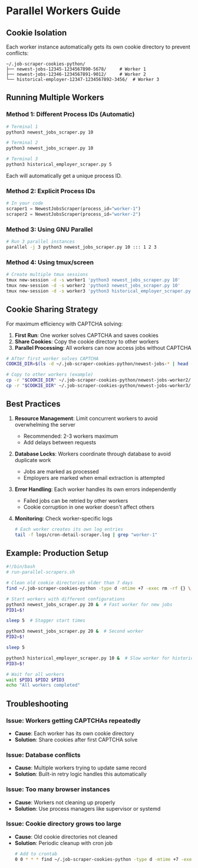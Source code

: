 # Parallel Workers Guide

## Cookie Isolation

Each worker instance automatically gets its own cookie directory to prevent conflicts:

```
~/.job-scraper-cookies-python/
├── newest-jobs-12345-1234567890-5678/     # Worker 1
├── newest-jobs-12346-1234567891-9012/     # Worker 2
└── historical-employer-12347-1234567892-3456/  # Worker 3
```

## Running Multiple Workers

### Method 1: Different Process IDs (Automatic)
```bash
# Terminal 1
python3 newest_jobs_scraper.py 10

# Terminal 2  
python3 newest_jobs_scraper.py 10

# Terminal 3
python3 historical_employer_scraper.py 5
```
Each will automatically get a unique process ID.

### Method 2: Explicit Process IDs
```python
# In your code
scraper1 = NewestJobsScraper(process_id="worker-1")
scraper2 = NewestJobsScraper(process_id="worker-2")
```

### Method 3: Using GNU Parallel
```bash
# Run 3 parallel instances
parallel -j 3 python3 newest_jobs_scraper.py 10 ::: 1 2 3
```

### Method 4: Using tmux/screen
```bash
# Create multiple tmux sessions
tmux new-session -d -s worker1 'python3 newest_jobs_scraper.py 10'
tmux new-session -d -s worker2 'python3 newest_jobs_scraper.py 10'
tmux new-session -d -s worker3 'python3 historical_employer_scraper.py 5'
```

## Cookie Sharing Strategy

For maximum efficiency with CAPTCHA solving:

1. **First Run**: One worker solves CAPTCHA and saves cookies
2. **Share Cookies**: Copy the cookie directory to other workers
3. **Parallel Processing**: All workers can now access jobs without CAPTCHA

```bash
# After first worker solves CAPTCHA
COOKIE_DIR=$(ls -d ~/.job-scraper-cookies-python/newest-jobs-* | head -1)

# Copy to other workers (example)
cp -r "$COOKIE_DIR" ~/.job-scraper-cookies-python/newest-jobs-worker2/
cp -r "$COOKIE_DIR" ~/.job-scraper-cookies-python/newest-jobs-worker3/
```

## Best Practices

1. **Resource Management**: Limit concurrent workers to avoid overwhelming the server
   - Recommended: 2-3 workers maximum
   - Add delays between requests

2. **Database Locks**: Workers coordinate through database to avoid duplicate work
   - Jobs are marked as processed
   - Employers are marked when email extraction is attempted

3. **Error Handling**: Each worker handles its own errors independently
   - Failed jobs can be retried by other workers
   - Cookie corruption in one worker doesn't affect others

4. **Monitoring**: Check worker-specific logs
   ```bash
   # Each worker creates its own log entries
   tail -f logs/cron-detail-scraper.log | grep "worker-1"
   ```

## Example: Production Setup

```bash
#!/bin/bash
# run-parallel-scrapers.sh

# Clean old cookie directories older than 7 days
find ~/.job-scraper-cookies-python -type d -mtime +7 -exec rm -rf {} \;

# Start workers with different configurations
python3 newest_jobs_scraper.py 20 &  # Fast worker for new jobs
PID1=$!

sleep 5  # Stagger start times

python3 newest_jobs_scraper.py 20 &  # Second worker
PID2=$!

sleep 5

python3 historical_employer_scraper.py 10 &  # Slow worker for historical
PID3=$!

# Wait for all workers
wait $PID1 $PID2 $PID3
echo "All workers completed"
```

## Troubleshooting

### Issue: Workers getting CAPTCHAs repeatedly
- **Cause**: Each worker has its own cookie directory
- **Solution**: Share cookies after first CAPTCHA solve

### Issue: Database conflicts
- **Cause**: Multiple workers trying to update same record
- **Solution**: Built-in retry logic handles this automatically

### Issue: Too many browser instances
- **Cause**: Workers not cleaning up properly
- **Solution**: Use process managers like supervisor or systemd

### Issue: Cookie directory grows too large
- **Cause**: Old cookie directories not cleaned
- **Solution**: Periodic cleanup with cron job
  ```bash
  # Add to crontab
  0 0 * * * find ~/.job-scraper-cookies-python -type d -mtime +7 -exec rm -rf {} \;
  ```
